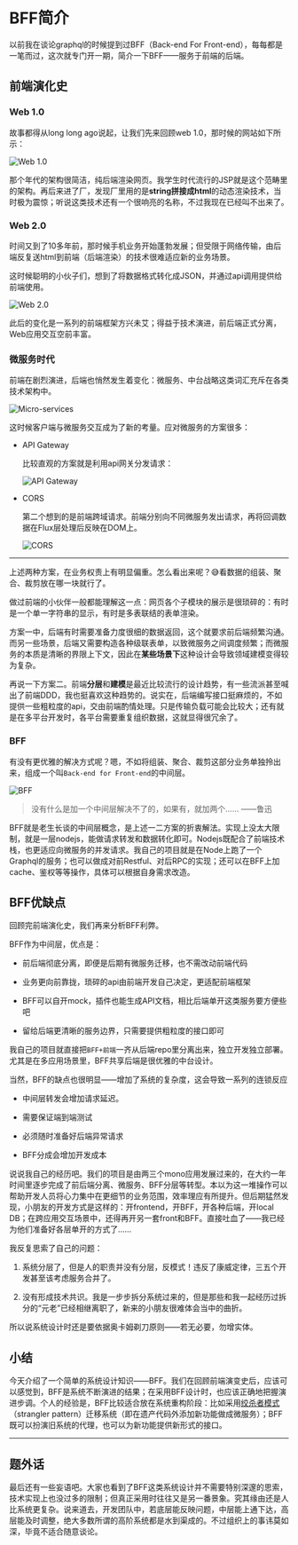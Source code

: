 # BFF简介

以前我在谈论graphql的时候提到过BFF（Back-end For Front-end），每每都是一笔而过，这次就专门开一期，简介一下BFF——服务于前端的后端。

## 前端演化史

### Web 1.0

故事都得从long long ago说起，让我们先来回顾web 1.0，那时候的网站如下所示：

![Web 1.0][2]


那个年代的架构很简洁，纯后端渲染网页。我学生时代流行的JSP就是这个范畴里的架构。再后来进了厂，发现厂里用的是**string拼接成html**的动态渲染技术，当时极为震惊；听说这类技术还有一个很响亮的名称，不过我现在已经叫不出来了。

### Web 2.0

时间又到了10多年前，那时候手机业务开始蓬勃发展；但受限于网络传输，由后端反复送html到前端（后端渲染）的技术很难适应新的业务场景。

这时候聪明的小伙子们，想到了将数据格式转化成JSON，并通过api调用提供给前端使用。

![Web 2.0][3]

此后的变化是一系列的前端框架方兴未艾；得益于技术演进，前后端正式分离，Web应用交互空前丰富。


### 微服务时代

前端在剧烈演进，后端也悄然发生着变化：微服务、中台战略这类词汇充斥在各类技术架构中。

![Micro-services][4]

这时候客户端与微服务交互成为了新的考量。应对微服务的方案很多：

* API Gateway

  比较直观的方案就是利用api网关分发请求：

  ![API Gateway][5]


* CORS

  第二个想到的是前端跨域请求。前端分别向不同微服务发出请求，再将回调数据在Flux层处理后反映在DOM上。

  ![CORS][6]

---

上述两种方案，在业务权责上有明显偏重。怎么看出来呢？😅看数据的组装、聚合、裁剪放在哪一块就行了。

做过前端的小伙伴一般都能理解这一点：网页各个子模块的展示是很琐碎的：有时是一个单一字符串的显示，有时是多表联结的表单渲染。

方案一中，后端有时需要准备力度很细的数据返回，这个就要求前后端频繁沟通。而另一些场景，后端又需要构造各种级联表单，以致微服务之间调度频繁；而微服务的本质是清晰的界限上下文，因此在**某些场景下**这种设计会导致领域建模变得较为复杂。

再说一下方案二。前端**分层**和**建模**是最近比较流行的设计趋势，有一些流派甚至喊出了前端DDD，我也挺喜欢这种趋势的。说实在，后端编写接口挺麻烦的，不如提供一些粗粒度的api，交由前端酌情处理。只是传输负载可能会比较大；还有就是在多平台开发时，各平台需要重复组织数据，这就显得很冗余了。

### BFF

有没有更优雅的解决方式呢？嗯，不如将组装、聚合、裁剪这部分业务单独拎出来，组成一个叫`Back-end for Front-end`的中间层。

![BFF][7]

> 没有什么是加一个中间层解决不了的，如果有，就加两个……         ——鲁迅

BFF就是老生长谈的中间层概念，是上述一二方案的折衷解法。实现上没太大限制，就是一层nodejs，能做请求转发和数据转化即可。Nodejs既配合了前端技术栈，也更适应向微服务的并发请求。我自己的项目就是在Node上跑了一个Graphql的服务；也可以做成对前Restful、对后RPC的实现；还可以在BFF上加cache、鉴权等等操作，具体可以根据自身需求改造。

## BFF优缺点

回顾完前端演化史，我们再来分析BFF利弊。

BFF作为中间层，优点是：

* 前后端彻底分离，即便是后期有微服务迁移，也不需改动前端代码

* 业务更向前靠拢，琐碎的api由前端开发自己决定，更适配前端框架

* BFF可以自开mock，插件也能生成API文档，相比后端单开这类服务要方便些吧

* 留给后端更清晰的服务边界，只需要提供粗粒度的接口即可

我自己的项目就直接把`BFF+前端`一齐从后端repo里分离出来，独立开发独立部署。尤其是在多应用场景里，BFF共享后端是很优雅的中台设计。

当然，BFF的缺点也很明显——增加了系统的复杂度，这会导致一系列的连锁反应

* 中间层转发会增加请求延迟。

* 需要保证端到端测试

* 必须随时准备好后端异常请求

* BFF分成会增加开发成本

说说我自己的经历吧。我们的项目是由两三个mono应用发展过来的，在大约一年时间里逐步完成了前后端分离、微服务、BFF分层等转型。本以为这一堆操作可以帮助开发人员将心力集中在更细节的业务范围，效率理应有所提升。但后期猛然发现，小朋友的开发方式是这样的：开frontend，开BFF，开各种后端，开local DB；在跨应用交互场景中，还得再开另一套front和BFF。直接吐血了——我已经为他们准备好各层单开的方式了……

我反复思索了自己的问题：

1. 系统分层了，但是人的职责并没有分层，反模式！违反了康威定律，三五个开发甚至该考虑服务合并了。

2. 没有形成技术共识。我是一步步拆分系统过来的，但是那些和我一起经历过拆分的“元老”已经相继离职了，新来的小朋友很难体会当中的曲折。

所以说系统设计时还是要依据奥卡姆剃刀原则——若无必要，勿增实体。

## 小结

今天介绍了一个简单的系统设计知识——BFF。我们在回顾前端演变史后，应该可以感觉到，BFF是系统不断演进的结果；在采用BFF设计时，也应该正确地把握演进步调。个人的经验是，BFF比较适合放在系统重构阶段：比如采用[绞杀者模式][1]（strangler pattern）迁移系统（即在遗产代码外添加新功能做成微服务）；BFF既可以扮演旧系统的代理，也可以为新功能提供新形式的接口。

---

## 题外话

最后还有一些妄语吧。大家也看到了BFF这类系统设计并不需要特别深邃的思索，技术实现上也没过多的限制；但真正采用时往往又是另一番景象。究其缘由还是人比系统更复杂。说来道去，开发团队中，若底层能反映问题，中层能上通下达，高层能及时调整，绝大多数所谓的高阶系统都是水到渠成的。不过组织上的事讳莫如深，毕竟不适合随意谈论。



[1]: https://docs.microsoft.com/en-us/azure/architecture/patterns/strangler
[2]: ./img/web1.0.png
[3]: ./img/web2.0.png
[4]: ./img/micro.png
[5]: ./img/api-gateway.png
[6]: ./img/cors.png
[7]: ./img/BFF.png

